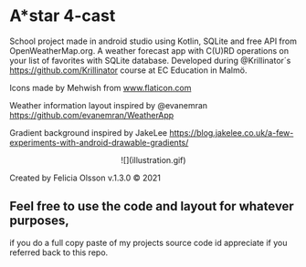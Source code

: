 # A*star 4-cast
School project made in android studio using Kotlin, SQLite and free API from OpenWeatherMap.org.
A weather forecast app with C(U)RD operations on your list of favorites with SQLite database. Developed during @Krillinator´s https://github.com/Krillinator course at EC Education in Malmö.

Icons made by Mehwish from www.flaticon.com

Weather information layout inspired by @evanemran https://github.com/evanemran/WeatherApp

Gradient background inspired by JakeLee https://blog.jakelee.co.uk/a-few-experiments-with-android-drawable-gradients/
<p align="center">
  ![](illustration.gif)
</p>

Created by Felicia Olsson
v.1.3.0 © 2021

## Feel free to use the code and layout for whatever purposes, 
if you do a full copy paste of my projects source code id appreciate if you referred back to this repo.
